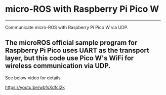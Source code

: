# micro-ROS with Raspberry Pi Pico W
-----
Communicate micro-ROS with Raspberry Pi Pico W via UDP.

The microROS official sample program for Raspberry Pi Pico uses UART as the transport layer, but this code use Pico W's WiFi for wireless communication via UDP.
-----
See below video for details.

https://youtu.be/wbfsXdfcl2k

